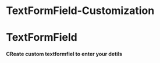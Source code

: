 # TextFormField-Customization

<h1>TextFormField</h1>

<h4>CReate custom textformfiel to enter your detils</h4>


